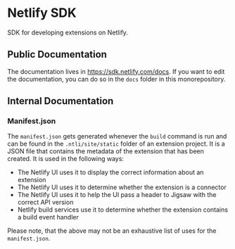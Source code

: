 # Netlify SDK

SDK for developing extensions on Netlify.

## Public Documentation
The documentation lives in https://sdk.netlify.com/docs. If you want to edit the documentation, you can do so in the `docs` folder in this monorepository.

## Internal Documentation

### Manifest.json

The `manifest.json` gets generated whenever the `build` command is run and can be found in the `.ntli/site/static` folder of an extension project. It is a JSON file that contains the metadata of the extension that has been created. It is used in the following ways:
- The Netlify UI uses it to display the correct information about an extension 
- The Netlify UI uses it to determine whether the extension is a connector
- The Netlify UI uses it to help the UI pass a header to Jigsaw with the correct API version
- Netlify build services use it to determine whether the extension contains a build event handler

Please note, that the above may not be an exhaustive list of uses for the `manifest.json`.
